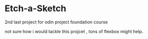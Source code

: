 # Etch-a-Sketch
2nd last project for odin project foundation course 

not sure how i would tackle this projcet , tons of flexbox might help.
